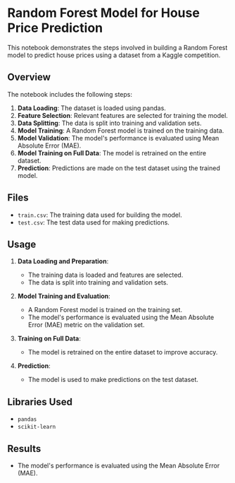 # Random Forest Model for House Price Prediction

This notebook demonstrates the steps involved in building a Random Forest model to predict house prices using a dataset from a Kaggle competition.

## Overview

The notebook includes the following steps:

1. **Data Loading**: The dataset is loaded using pandas.
2. **Feature Selection**: Relevant features are selected for training the model.
3. **Data Splitting**: The data is split into training and validation sets.
4. **Model Training**: A Random Forest model is trained on the training data.
5. **Model Validation**: The model's performance is evaluated using Mean Absolute Error (MAE).
6. **Model Training on Full Data**: The model is retrained on the entire dataset.
7. **Prediction**: Predictions are made on the test dataset using the trained model.

## Files

- `train.csv`: The training data used for building the model.
- `test.csv`: The test data used for making predictions.

## Usage

1. **Data Loading and Preparation**:
   - The training data is loaded and features are selected.
   - The data is split into training and validation sets.

2. **Model Training and Evaluation**:
   - A Random Forest model is trained on the training set.
   - The model's performance is evaluated using the Mean Absolute Error (MAE) metric on the validation set.

3. **Training on Full Data**:
   - The model is retrained on the entire dataset to improve accuracy.

4. **Prediction**:
   - The model is used to make predictions on the test dataset.

## Libraries Used

- `pandas`
- `scikit-learn`

## Results

- The model's performance is evaluated using the Mean Absolute Error (MAE).
